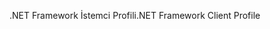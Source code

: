 <span data-ttu-id="ba613-101">.NET Framework İstemci Profili</span><span class="sxs-lookup"><span data-stu-id="ba613-101">.NET Framework Client Profile</span></span>